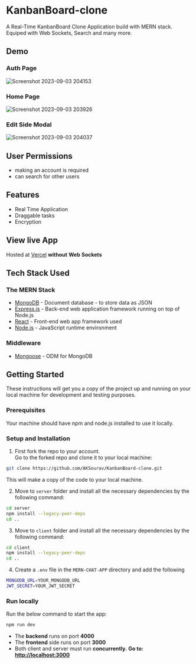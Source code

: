 # KanbanBoard-clone
A Real-Time KanbanBoard Clone Application build with MERN stack. Equiped with Web Sockets, Search and many more.

## Demo

### Auth Page
![Screenshot 2023-09-03 204153](https://github.com/AKSourav/KanbanBoard-clone/assets/97042110/c60608f3-4ac8-42d9-b29f-9e8a5e59acf5)
### Home Page
![Screenshot 2023-09-03 203926](https://github.com/AKSourav/KanbanBoard-clone/assets/97042110/d6d2b61f-a9e0-4db1-af6b-5cf804f4f0d1)
### Edit Side Modal
![Screenshot 2023-09-03 204037](https://github.com/AKSourav/KanbanBoard-clone/assets/97042110/a27f68c4-1562-4200-8eb0-51843a57bf08)

## User Permissions
* making an account is required
* can search for other users

## Features
* Real Time Application
* Draggable tasks
* Encryption

## View live App

Hosted at [Vercel](https://kanban-clone-app.vercel.app/) **without** **Web** **Sockets**


## Tech Stack Used

### The MERN Stack

* [MongoDB](https://docs.mongodb.com/) - Document database - to store data as JSON 
* [Express.js](https://devdocs.io/express/) - Back-end web application framework running on top of Node.js
* [React](https://reactjs.org/docs/) - Front-end web app framework used
* [Node.js](https://nodejs.org/en/docs/) - JavaScript runtime environment 

### Middleware

* [Mongoose](https://mongoosejs.com/docs/guide.html) - ODM for MongoDB

## Getting Started

These instructions will get you a copy of the project up and running on your local machine for development and testing purposes.

### Prerequisites

Your machine should have npm and node.js installed to use it locally.

### Setup and Installation


1. First fork the repo to your account.  
   Go to the forked repo and clone it to your local machine:

```sh
git clone https://github.com/AKSourav/KanbanBoard-clone.git
```

This will make a copy of the code to your local machine.

2. Move to `server` folder and install all the necessary dependencies by the following command:

```sh
cd server
npm install --legacy-peer-deps
cd ..
```

3. Move to `client` folder and install all the necessary dependencies by the following command:

```sh
cd client
npm install --legacy-peer-deps
cd ..
```

4. Create a `.env` file in the `MERN-CHAT-APP` directory and add the following

```sh
MONGODB_URL=YOUR_MONGODB_URL
JWT_SECRET=YOUR_JWT_SECRET
```

### Run locally

Run the below command to start the app:

```sh
npm run dev
```
* The **backend** runs on port **4000**
* The **frontend** side runs on port **3000**
* Both client and server must run **concurrently.**
**Go to: [http://localhost:3000](http://localhost:3000)**
